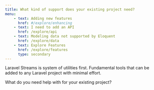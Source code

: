 ```yaml
---
title: What kind of support does your existing project need?
menu:
    - text: Adding new features
      href: #/explore/enhancing
    - text: I need to add an API
      href: /explore/api
    - text: Modeling data not supported by Eloquent
      href: /explore/data
    - text: Explore Features
      href: /explore/features
      type: secondary
---
```

Laravel Streams is system of utilities first. Fundamental tools that can be added to any Laravel project with minimal effort. 

What do you need help with for your existing project?
